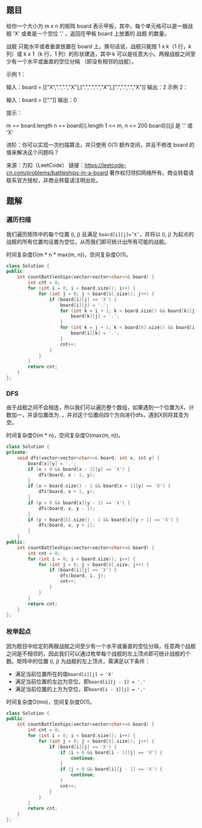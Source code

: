 ## 题目

给你一个大小为 m x n 的矩阵 board 表示甲板，其中，每个单元格可以是一艘战舰 'X' 或者是一个空位 '.' ，返回在甲板 board 上放置的 战舰 的数量。

战舰 只能水平或者垂直放置在 board 上。换句话说，战舰只能按 1 x k（1 行，k 列）或 k x 1（k 行，1 列）的形状建造，其中 k 可以是任意大小。两艘战舰之间至少有一个水平或垂直的空位分隔 （即没有相邻的战舰）。

 

示例 1：


输入：board = [["X",".",".","X"],[".",".",".","X"],[".",".",".","X"]]
输出：2
示例 2：

输入：board = [["."]]
输出：0


提示：

m == board.length
n == board[i].length
1 <= m, n <= 200
board[i][j] 是 '.' 或 'X'


进阶：你可以实现一次扫描算法，并只使用 O(1) 额外空间，并且不修改 board 的值来解决这个问题吗？

来源：力扣（LeetCode）
链接：https://leetcode-cn.com/problems/battleships-in-a-board
著作权归领扣网络所有。商业转载请联系官方授权，非商业转载请注明出处。

## 题解

### 遍历扫描

我们遍历矩阵中的每个位置 (i, j) 且满足 `board[i][j]=’X’`，并将以 (i, j) 为起点的战舰的所有位置均设置为空位，从而我们即可统计出所有可能的战舰。

时间复杂度O(m * n * max(m, n))，空间复杂度O(1)。

```c++
class Solution {
public:
    int countBattleships(vector<vector<char>>& board) {
        int cnt = 0;
        for (int i = 0; i < board.size(); i++) {
            for (int j = 0; j < board[0].size(); j++) {
                if (board[i][j] == 'X') {
                    board[i][j] = '.';
                    for (int k = i + 1; k < board.size() && board[k][j] == 'X'; k++) {
                        board[k][j] = '.';
                    }
                    for (int k = j + 1; k < board[0].size() && board[i][k] == 'X'; k++) {
                        board[i][k] = '.';
                    }
                    cnt++;
                }
            }
        }
        return cnt;
    }
};
```

### DFS

由于战舰之间不会相连，所以我们可以遍历整个数组，如果遇到一个位置为X，计数加一，并该位置改为`.`，并对这个位置向四个方向进行dfs，遇到X则将其变为空。

时间复杂度O(m * n)，空间复杂度O(max(m, n))。

```c++
class Solution {
private:
    void dfs(vector<vector<char>>& board, int x, int y) {
        board[x][y] = '.';
        if (x > 0 && board[x - 1][y] == 'X') {
            dfs(board, x - 1, y);
        }
        if (x < board.size() - 1 && board[x + 1][y] == 'X') {
            dfs(board, x + 1, y);
        }
        if (y > 0 && board[x][y - 1] == 'X') {
            dfs(board, x, y - 1);
        }
        if (y < board[0].size() - 1 && board[x][y + 1] == 'X') {
            dfs(board, x, y + 1);
        }
    }
public:
    int countBattleships(vector<vector<char>>& board) {
        int cnt = 0;
        for (int i = 0; i < board.size(); i++) {
            for (int j = 0; j < board[0].size; j++) {
                if (board[i][j] == 'X') {
                    dfs(board, i, j);
                    cnt++;
                } 
            }
        }
        return cnt;
    }
};
```

### 枚举起点

因为题目中给定的两艘战舰之间至少有一个水平或垂直的空位分隔，任意两个战舰之间是不相邻的，因此我们可以通过枚举每个战舰的左上顶点即可统计战舰的个数。矩阵中的位置 (i, j) 为战舰的左上顶点，需满足以下条件：

- 满足当前位置所在的值`board[i][j] = 'X'`
- 满足当前位置的左边为空位，即`board[i][j - 1] = '.'`
- 满足当前位置的上方为空位，即`board[i - 1][j] = '.'`

时间复杂度O(mn)，空间复杂度O(1)。

```c++
class Solution {
public:
    int countBattleships(vector<vector<char>>& board) {
        int cnt = 0;
        for (int i = 0; i < board.size(); i++) {
            for (int j = 0; j < board[0].size(); j++) {
                if (board[i][j] == 'X') {
                    if (i > 0 && board[i - 1][j] == 'X') {
                        continue;
                    }
                    if (j > 0 && board[i][j - 1] == 'X') {
                        continue;
                    }
                    cnt++;
                }
            }
        }
        return cnt;
    }
};
```

